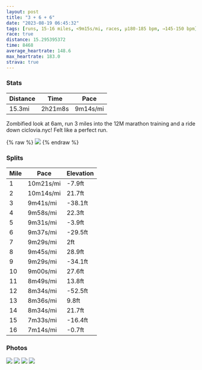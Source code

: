 ```yaml
---
layout: post
title: "3 + 6 + 6"
date: "2023-08-19 06:45:32"
tags: [runs, 15-16 miles, <9m15s/mi, races, μ180-185 bpm, →145-150 bpm]
race: true
distance: 15.295395372
time: 8468
average_heartrate: 148.6
max_heartrate: 183.0
strava: true
---
```


### Stats

| Distance | Time | Pace |
|----------|------|------|
|15.3mi|2h21m8s|9m14s/mi|

Zombified look at 6am, run 3 miles into the 12M marathon training and a ride down ciclovia.nyc! Felt like a perfect run.

{% raw %}
<img src='https://maps.googleapis.com/maps/api/staticmap?maptype=roadmap&path=enc:awywFrmpbM@k@JAvB~@RMJmAm@aCh@]z@gBj@i@`BcFz@mEB{@oAyAaDmAcBsAsB_AsA}BUmA?eBZoBt@aBAe@QuAy@sB{DoB_A{ASw@oCuDwDmAo@BsBfAwAIeCgBw@mAYsAm@_AeB[oABq@c@kI}BeCsCmAoBkGaDsBsBa@{@Ou@UyBZ}FQuAiBoB{X}QqBy@s@QyCHgBc@wBf@aAt@sB?}EcDwDuFaA}@yD@lB[nBVvAdBcDgB{CR}Ey@{AeAgBeEYOcAF_@hAN~A~@hBN~A?Vu@~@oAFeDaEiBgAgB_@cA\k@h@yApCu@|BB|AQh@?hB[pBbApB`AZt@Mt@uAb@{Cv@e@nCK|Bw@rB|@dAnAdBdHzC~At@~A\bC`@pA`AbBbCrBnGnC~@jAv@dC`@f@lAb@nD@hAv@j@fAbAzEtAdCbCjClDv@rBStCaAlBB|EzDfBpDv@`Ar@VfEIhBx@v@~@fAdCzAzBpEjEhBpE`BdBlCx@xGg@hAV~@r@Xl@x@|D`D|BfHlChBdAtBvCl@~A~CnDtBfA~A^T]pA[~AyBTqAh@}@n@{DJyAo@cB}HcEgCiDc@aC@q@jA}CLwACq@q@yAmAoAgASiAy@y@sAa@wA_AkA@[s@e@_FmAoBx@yBMuBcBaAoCmA}AgCAsKmDaEgFeJiFcBmDWyBEgBl@kCQwAg@}@{BgBa[wRaD@oD_@qAVw@r@{@TkB_@}C{BiEiFoAcAaAQcCLiGqAmB{Ca@wAm@QcA`@MtAThAz@~ANr@EbAU`@cA`@e@MgDeDiBiAcBe@e@F}AlAyBtEu@~IAl@fAjBtBTbA{A@gAb@cBj@a@~CMpBg@hATpAjAr@xAb@bDZv@hAfAhAPt@v@tA~G~A`C~HtDfAt@rAfDtAzAv@R|BMjA^p@v@`ClIbDjDbB~@~APrHyApCz@hAz@lBrC`AzBbA~@rGRfBpArA~C|GdHfE~Hn@j@rAf@nHg@`BVb@V`A`BJpBz@tAnCbB~EdBrC|AvHlLnBpArBn@`CmAjEyJPsAA_BuAgB{CmAoCiBgCoCYw@?sBNgAbAgCB}AcBiD}CqAaAwAoCkFwD}AaADoBfA}AIaDcCcCyEoCKeGeB_EsBkCaEgA{@}CeA}BiBy@oAcAoFp@eEW{Ak@gAsJaHoPgKaBi@aCBoCe@oAHkCbB{@EmFyC{EuGoAq@sCR_Fa@OXIpC&key=AIzaSyC1MId7bFpkLXNAaYhBSTb8jLyiSqzbDtM&size=800x800&markers=color:yellow|label:S|40.76929,-73.98122&markers=color:green|label:F|40.794410000000084,-73.95587000000009'>
{% endraw %}

### Splits

| Mile | Pace | Elevation |
|------|------|-----------|
|1|10m21s/mi|-7.9ft|
|2|10m14s/mi|21.7ft|
|3|9m41s/mi|-38.1ft|
|4|9m58s/mi|22.3ft|
|5|9m31s/mi|-3.9ft|
|6|9m37s/mi|-29.5ft|
|7|9m29s/mi|2ft|
|8|9m45s/mi|28.9ft|
|9|9m29s/mi|-34.1ft|
|10|9m00s/mi|27.6ft|
|11|8m49s/mi|13.8ft|
|12|8m34s/mi|-52.5ft|
|13|8m36s/mi|9.8ft|
|14|8m34s/mi|21.7ft|
|15|7m33s/mi|-16.4ft|
|16|7m14s/mi|-0.7ft|

### Photos
<img src='https://dgtzuqphqg23d.cloudfront.net/_WJGJsgt0Zxg2bfLTFz_3ju3TXTe6lyZriNibLRVZtw-495x768.jpg'>

<img src='https://dgtzuqphqg23d.cloudfront.net/tCHYL7Zpgl-sJQqQkmTvdEBEWJNRwBN6zhJ1EdOi3Oo-768x576.jpg'>

<img src='https://dgtzuqphqg23d.cloudfront.net/GRmHyaRSx_XVo1fYmUlxs6ZqyjLsNcIuAZuYae_a540-768x576.jpg'>

<img src='https://dgtzuqphqg23d.cloudfront.net/Hl-SBOqL6HfJqb7wYAWPcon7ohG-uP44cD60mjOSt28-593x768.jpg'>
